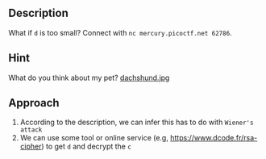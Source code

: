 ## Description
What if `d` is too small? Connect with `nc mercury.picoctf.net 62786`.
## Hint
What do you think about my pet? [dachshund.jpg](https://mercury.picoctf.net/static/c459cf0a2492fe5cc92d536a4e5b2293/dachshund.jpg)
## Approach
1. According to the description, we can infer this has to do with `Wiener's attack`
2. We can use some tool or online service (e.g, https://www.dcode.fr/rsa-cipher) to get `d` and decrypt the `c` 